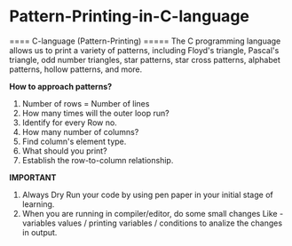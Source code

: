 # Pattern-Printing-in-C-language
==== C-language (Pattern-Printing) =====
The C programming language allows us to print a variety of patterns, including Floyd's triangle, Pascal's triangle, odd number triangles, star patterns, star cross patterns, alphabet patterns, hollow patterns, and more.

**How to approach patterns?**
1) Number of rows = Number of lines
2) How many times will the outer loop run?
3) Identify for every Row no.
4) How many number of columns?
5) Find column's element type.
6) What should you print?
7) Establish the row-to-column relationship.
   
**IMPORTANT**
  1) Always Dry Run your code by using pen paper in your initial stage of learning.
  2) When you are running in compiler/editor, do some small changes Like - variables values / printing variables / conditions to analize the changes in output.
   

